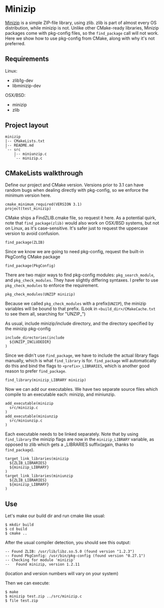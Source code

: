 # Minizip
[Minizip](http://www.winimage.com/zLibDll/minizip.html) is a simple ZIP-file library, using zlib. zlib is part of almost every OS distribution, while minizip is not. Unlike other CMake-ready libraries, Minizip packages come with pkg-config files, so the `find_package` call will not work. Here we show how to use pkg-config from CMake, along with why it's not preferred.

## Requirements

Linux:
  - zlib1g-dev
  - libminizip-dev

OSX/BSD:
  - minizip
  - zlib

## Project layout

```
minizip
|-- CMakeLists.txt
|-- README.md
`-- src
    |-- miniunzip.c
    `-- minizip.c
```

## CMakeLists walkthrough
Define our project and CMake version. Versions prior to 3.1 can have random bugs when dealing directly with pkg-config, so we enforce the minimum version here.
```
cmake_minimum_required(VERSION 3.1)
project(test_minizip)
```

CMake ships a FindZLIB.cmake file, so request it here. As a potential quirk, note that `find_package(zlib)` would also work on OSX/BSD systems, but not on Linux, as it's case-sensitive. It's safer just to request the uppercase version to avoid confusion.
```
find_package(ZLIB)
```

Since we know we are going to need pkg-config, request the built-in PkgConfig CMake package
```
find_package(PkgConfig)
```
There are two major ways to find pkg-config modules: `pkg_search_module`, and `pkg_check_modules`. They have slightly differing syntaxes. I prefer to use `pkg_check_modules` to enforce the requirement.
```
pkg_check_modules(UNZIP minizip)
```

Because we called `pkg_check_modules` with a prefix(`UNZIP`), the minizip variables will be bound to that prefix. (Look in `<build_dir>/CMakeCache.txt` to see them all, searching for "UNZIP_")

As usual, include minizip/include directory, and the directory specified by the minizip pkg-config
```
include_directories(include
  ${UNZIP_INCLUDEDIR}
)
```

Since we didn't use `find_package`, we have to include the actual library flags manually, which is what `find_library` is for. `find_package` will automatically do this and bind the flags to `<prefix>_LIBRARIES`, which is another good reason to prefer `find_package`.
```
find_library(minizip_LIBRARY minizip)
```

Now we can add our executables. We have two separate source files which compile to an executable each: minizip, and miniunzip. 
```
add_executable(minizip
  src/minizip.c
)
add_executable(miniunzip
  src/miniunzip.c
)
```

Each executable needs to be linked separately. Note that by using `find_library` the minizip flags are now in the `minizip_LIBRARY` variable, as opposed to zlib which gets a \_LIBRARIES suffix(again, thanks to `find_package`).
```
target_link_libraries(minizip
  ${ZLIB_LIBRARIES}
  ${minizip_LIBRARY}
)
target_link_libraries(miniunzip
  ${ZLIB_LIBRARIES}
  ${minizip_LIBRARY}
)
```

## Use
Let's make our build dir and run cmake like usual:
```
$ mkdir build
$ cd build
$ cmake ..
```

After the usual compiler detection, you should see this output:
```
-- Found ZLIB: /usr/lib/libz.so.5.0 (found version "1.2.3") 
-- Found PkgConfig: /usr/bin/pkg-config (found version "0.27.1") 
-- Checking for module 'minizip'
--   Found minizip, version 1.2.11
```
(location and version numbers will vary on your system)

Then we can execute:
```
$ make
$ minizip test.zip ../src/minizip.c
$ file test.zip
```
